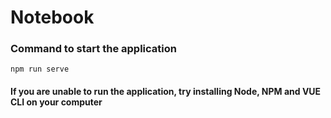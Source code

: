 # Notebook






### Command to start the application

``` 
npm run serve
```

#### If you are unable to run the application, try installing Node, NPM and VUE CLI on your computer


